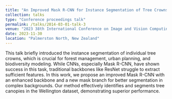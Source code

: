 ```yaml
---
title: "An Improved Mask R-CNN for Instance Segmentation of Tree Crowns in Aerial Imagery"
collection: talks
type: "Conference proceedings talk"
permalink: /talks/2014-03-01-talk-3
venue: "2023 38th International Conference on Image and Vision Computing New Zealand"
date: 2023-11-30
location: "Palmerston North, New Zealand"
---
```


This talk briefly introduced the instance segmentation of individual tree crowns, which is crucial for forest management, urban planning, and biodiversity modeling. While CNNs, especially Mask R-CNN, have shown success in this task, traditional backbones like ResNet struggle to extract sufficient features. In this work, we propose an improved Mask R-CNN with an enhanced backbone and a new mask branch for better segmentation in complex backgrounds. Our method effectively identifies and segments tree canopies in the Wellington dataset, demonstrating superior performance.
